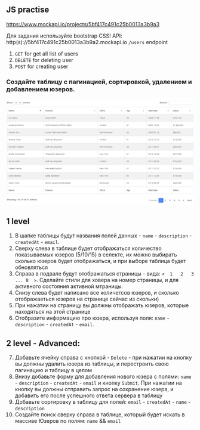 ## JS practise
https://www.mockapi.io/projects/5bf417c491c25b0013a3b9a3

Для задания используйте bootstrap CSS!
API: http(s)://5bf417c491c25b0013a3b9a2.mockapi.io
`/users` endpoint

1. `GET` for get all list of users
2. `DELETE` for deleting user
3. `POST` for creating user


### Создайте таблицу с пагинацией, сортировкой, удалением и добавлением юзеров.

![owl](https://github.com/kl2karpenko/MateAcademy/blob/master/26/table.png)

## 1 level

1. В шапке таблицы будут названия полей данных - `name` - `description` - `createdAt` - `email`.
2. Сверху слева в таблице будет отображаться количество показываемых юзеров (5/10/15) в селекте, 
их можно выбирать сколько юзеров будет отображаться, и при выборе таблица будет обновляться
3. Справа в подвале будут отображаться страницы - вида: `<  1   2   3  ... 8  >`. Сделайте стили для ховера на номер страницы, и для активного состояния активной мтраницы.
4. Снизу слева будет написано все количетсов юзеров, и сколько отображаеться юзеров на странице сейчас из скольки)
5. При нажатии на страницу вы должны отображать юзеров, которые находяться на этой странице
6. Отобразите информацию про юзера, используя поля: `name` - `description` - `createdAt` - `email`.

## 2 level - Advanced:

7. Добавьте ячейку справа с кнопкой - `Delete` - при нажатии на кнопку вы должны удалить юзера из таблицы, и перестроить свою пагинацию и таблицу в целом
8. Внизу добавьте форму для добавления нового юзера с полями: `name` - `description` - `createdAt` - `email` и кнопку `Submit`. 
При нажатии на кнопку вы должны отправить запрос на сохранение юзера, и добавить его после успешного ответа сервера в таблицу
9. Добавьте сортировку в таблицу для полей: `email` - `createdAt` - `name` - `description`
10. Создайте поиск сверху справа в таблице, который будет искать в массиве Юзеров по полям: `name` && `email`
